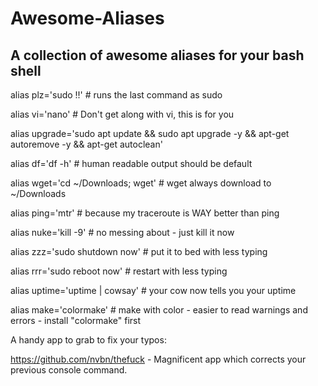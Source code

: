 # Awesome-Aliases

## A collection of awesome aliases for your bash shell  


 alias plz='sudo !!'  # runs the last command as sudo

 alias vi='nano'  # Don't get along with vi, this is for you

 alias upgrade='sudo apt update && sudo apt upgrade -y && apt-get autoremove -y && apt-get autoclean'

 alias df='df -h'  # human readable output should be default

 alias wget='cd ~/Downloads; wget'  # wget always download to ~/Downloads

 alias ping='mtr'  # because my traceroute is WAY better than ping

 alias nuke='kill -9' # no messing about - just kill it now

 alias zzz='sudo shutdown now'  # put it to bed with less typing

 alias rrr='sudo reboot now'  # restart with less typing

 alias uptime='uptime | cowsay'  # your cow now tells you your uptime

 alias make='colormake'  # make with color - easier to read warnings and errors - install "colormake" first



A handy app to grab to fix your typos:

https://github.com/nvbn/thefuck - Magnificent app which corrects your previous console command.

